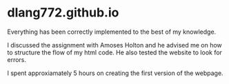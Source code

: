 # dlang772.github.io

Everything has been correctly implemented to the best of my knowledge. 

I discussed the assignment with Amoses Holton and he advised me on how to structure the flow 
of my html code. He also tested the website to look for errors.

I spent approxiamately 5 hours on creating the first version of the webpage.